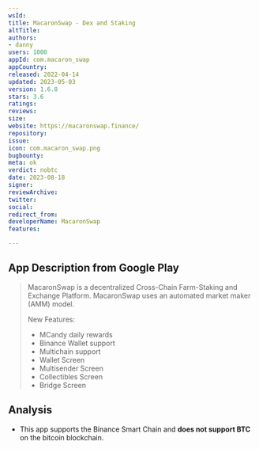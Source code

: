 ```yaml
---
wsId: 
title: MacaronSwap - Dex and Staking
altTitle: 
authors:
- danny
users: 1000
appId: com.macaron_swap
appCountry: 
released: 2022-04-14
updated: 2023-05-03
version: 1.6.8
stars: 3.6
ratings: 
reviews: 
size: 
website: https://macaronswap.finance/
repository: 
issue: 
icon: com.macaron_swap.png
bugbounty: 
meta: ok
verdict: nobtc
date: 2023-08-18
signer: 
reviewArchive: 
twitter: 
social: 
redirect_from: 
developerName: MacaronSwap
features: 

---
```


## App Description from Google Play

> MacaronSwap is a decentralized Cross-Chain Farm-Staking and Exchange Platform. MacaronSwap uses an automated market maker (AMM) model.
>
> New Features:
> - MCandy daily rewards
> - Binance Wallet support
> - Multichain support
> - Wallet Screen
> - Multisender Screen
> - Collectibles Screen
> - Bridge Screen

## Analysis 

-  This app supports the Binance Smart Chain and **does not support BTC** on the bitcoin blockchain.

